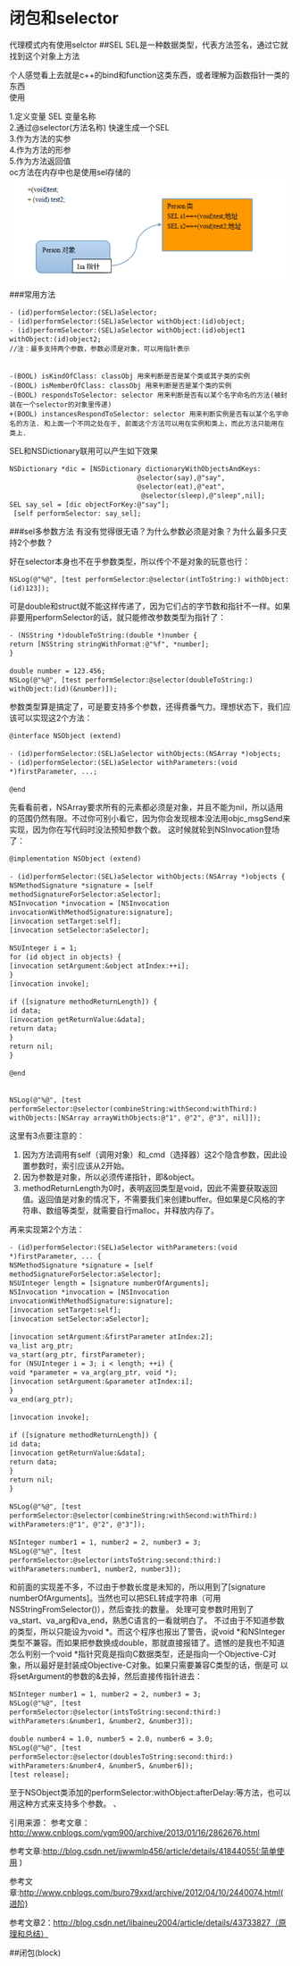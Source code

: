 # 闭包和selector
代理模式内有使用selctor
##SEL
SEL是一种数据类型，代表方法签名，通过它就找到这个对象上方法   

个人感觉看上去就是c++的bind和function这类东西，或者理解为函数指针一类的东西   
使用  

1.定义变量 SEL 变量名称  
2.通过@selector(方法名称) 快速生成一个SEL   
3.作为方法的实参   
4.作为方法的形参  
5.作为方法返回值  
oc方法在内存中也是使用sel存储的
![OC存储方式](sel.png)

###常用方法
```
- (id)performSelector:(SEL)aSelector;
- (id)performSelector:(SEL)aSelector withObject:(id)object;
- (id)performSelector:(SEL)aSelector withObject:(id)object1 withObject:(id)object2;
//注：最多支持两个参数，参数必须是对象，可以用指针表示


-(BOOL) isKindOfClass: classObj 用来判断是否是某个类或其子类的实例
-(BOOL) isMemberOfClass: classObj 用来判断是否是某个类的实例
-(BOOL) respondsToSelector: selector 用来判断是否有以某个名字命名的方法(被封装在一个selector的对象里传递)
+(BOOL) instancesRespondToSelector: selector 用来判断实例是否有以某个名字命名的方法. 和上面一个不同之处在于, 前面这个方法可以用在实例和类上，而此方法只能用在类上.
```
SEL和NSDictionary联用可以产生如下效果
```
NSDictionary *dic = [NSDictionary dictionaryWithObjectsAndKeys:  
                                @selector(say),@"say",
                                @selector(eat),@"eat", 
                                 @selector(sleep),@"sleep",nil];  
SEL say_sel = [dic objectForKey:@"say"];
 [self performSelector: say_sel]; 
```
###sel多参数方法
有没有觉得很无语？为什么参数必须是对象？为什么最多只支持2个参数？

好在selector本身也不在乎参数类型，所以传个不是对象的玩意也行：
```
NSLog(@"%@", [test performSelector:@selector(intToString:) withObject:(id)123]);
```
可是double和struct就不能这样传递了，因为它们占的字节数和指针不一样。如果非要用performSelector的话，就只能修改参数类型为指针了：
```
- (NSString *)doubleToString:(double *)number {
return [NSString stringWithFormat:@"%f", *number];
}

double number = 123.456;
NSLog(@"%@", [test performSelector:@selector(doubleToString:) withObject:(id)(&number)]);
```

参数类型算是搞定了，可是要支持多个参数，还得费番气力。理想状态下，我们应该可以实现这2个方法：
```
@interface NSObject (extend)

- (id)performSelector:(SEL)aSelector withObjects:(NSArray *)objects;
- (id)performSelector:(SEL)aSelector withParameters:(void *)firstParameter, ...;

@end
```
先看看前者，NSArray要求所有的元素都必须是对象，并且不能为nil，所以适用的范围仍然有限。不过你可别小看它，因为你会发现根本没法用objc_msgSend来实现，因为你在写代码时没法预知参数个数。
这时候就轮到NSInvocation登场了：
```
@implementation NSObject (extend)

- (id)performSelector:(SEL)aSelector withObjects:(NSArray *)objects {
NSMethodSignature *signature = [self methodSignatureForSelector:aSelector];
NSInvocation *invocation = [NSInvocation invocationWithMethodSignature:signature];
[invocation setTarget:self];
[invocation setSelector:aSelector];

NSUInteger i = 1;
for (id object in objects) {
[invocation setArgument:&object atIndex:++i];
}
[invocation invoke];

if ([signature methodReturnLength]) {
id data;
[invocation getReturnValue:&data];
return data;
}
return nil;
}

@end


NSLog(@"%@", [test performSelector:@selector(combineString:withSecond:withThird:) withObjects:[NSArray arrayWithObjects:@"1", @"2", @"3", nil]]);
```

这里有3点要注意的：
1. 因为方法调用有self（调用对象）和_cmd（选择器）这2个隐含参数，因此设置参数时，索引应该从2开始。  
2. 因为参数是对象，所以必须传递指针，即&object。  
3. methodReturnLength为0时，表明返回类型是void，因此不需要获取返回值。返回值是对象的情况下，不需要我们来创建buffer。但如果是C风格的字符串、数组等类型，就需要自行malloc，并释放内存了。  

再来实现第2个方法：
```
- (id)performSelector:(SEL)aSelector withParameters:(void *)firstParameter, ... {
NSMethodSignature *signature = [self methodSignatureForSelector:aSelector];
NSUInteger length = [signature numberOfArguments];
NSInvocation *invocation = [NSInvocation invocationWithMethodSignature:signature];
[invocation setTarget:self];
[invocation setSelector:aSelector];

[invocation setArgument:&firstParameter atIndex:2];
va_list arg_ptr;
va_start(arg_ptr, firstParameter);
for (NSUInteger i = 3; i < length; ++i) {
void *parameter = va_arg(arg_ptr, void *);
[invocation setArgument:&parameter atIndex:i];
}
va_end(arg_ptr);

[invocation invoke];

if ([signature methodReturnLength]) {
id data;
[invocation getReturnValue:&data];
return data;
}
return nil;
}

NSLog(@"%@", [test performSelector:@selector(combineString:withSecond:withThird:) withParameters:@"1", @"2", @"3"]);

NSInteger number1 = 1, number2 = 2, number3 = 3;
NSLog(@"%@", [test performSelector:@selector(intsToString:second:third:) withParameters:number1, number2, number3]);
```
和前面的实现差不多，不过由于参数长度是未知的，所以用到了[signature numberOfArguments]。当然也可以把SEL转成字符串（可用NSStringFromSelector()），然后查找:的数量。
处理可变参数时用到了va_start、va_arg和va_end，熟悉C语言的一看就明白了。
不过由于不知道参数的类型，所以只能设为void *。而这个程序也报出了警告，说void *和NSInteger类型不兼容。而如果把参数换成double，那就直接报错了。遗憾的是我也不知道怎么判别一个void *指针究竟是指向C数据类型，还是指向一个Objective-C对象，所以最好是封装成Objective-C对象。如果只需要兼容C类型的话，倒是可 以将setArgument的参数的&去掉，然后直接传指针进去：
```
NSInteger number1 = 1, number2 = 2, number3 = 3;
NSLog(@"%@", [test performSelector:@selector(intsToString:second:third:) withParameters:&number1, &number2, &number3]);

double number4 = 1.0, number5 = 2.0, number6 = 3.0;
NSLog(@"%@", [test performSelector:@selector(doublesToString:second:third:) withParameters:&number4, &number5, &number6]);
[test release];
```
至于NSObject类添加的performSelector:withObject:afterDelay:等方法，也可以用这种方式来支持多个参数。  、

引用来源：
参考文章：http://www.cnblogs.com/ygm900/archive/2013/01/16/2862676.html  

参考文章:http://blog.csdn.net/jjwwmlp456/article/details/41844055(:简单使用 )   

参考文章:http://www.cnblogs.com/buro79xxd/archive/2012/04/10/2440074.html(进阶)   
 
参考文章2：http://blog.csdn.net/libaineu2004/article/details/43733827（原理和总结）  

##闭包(block)


